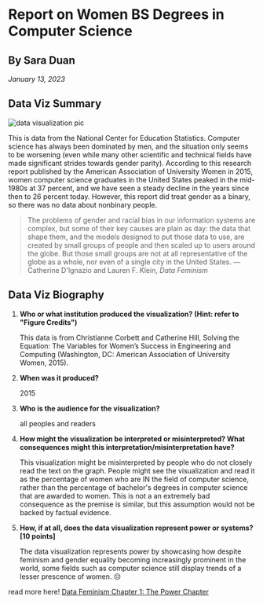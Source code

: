 # Report on Women BS Degrees in Computer Science
## By Sara Duan

*January 13, 2023*

## Data Viz Summary

![data visualization pic](https://resize-v3.pubpub.org/eyJidWNrZXQiOiJhc3NldHMucHVicHViLm9yZyIsImtleSI6Im84c2JwYWNoLzcxNTg0MzYwMjAwOTUyLmpwZyIsImVkaXRzIjp7InJlc2l6ZSI6eyJ3aWR0aCI6MTYwMCwiZml0IjoiaW5zaWRlIiwid2l0aG91dEVubGFyZ2VtZW50Ijp0cnVlfX19)

This is data from the National Center for Education Statistics. Computer science has always been dominated by men, and the situation only seems to be worsening (even while many other scientific and technical fields have made significant strides towards gender parity). According to this research report published by the American Association of University Women in 2015, women computer science graduates in the United States peaked in the mid-1980s at 37 percent, and we have seen a steady decline in the years since then to 26 percent today. However, this report did treat gender as a binary, so there was no data about nonbinary people. 

> The problems of gender and racial bias in our information systems are complex, but some of their key causes are plain as day: the data that shape them, and the models designed to put those data to use, are created by small groups of people and then scaled up to users around the globe. But those small groups are not at all representative of the globe as a whole, nor even of a single city in the United States. 
> —Catherine D'lgnazio and Lauren F. Klein, *Data Feminism*

## Data Viz Biography

1. **Who or what institution produced the visualization? (Hint: refer to "Figure Credits")** 

   This data is from Christianne Corbett and Catherine Hill, Solving the Equation: The Variables for Women’s Success in Engineering and Computing (Washington, DC: American Association of University Women, 2015).

2. **When was it produced?** 
   
   2015

3. **Who is the audience for the visualization?** 
   
   all peoples and readers

4. **How might the visualization be interpreted or misinterpreted? What consequences might this interpretation/misinterpretation have?** 
   
   This visualization might be misinterpreted by people who do not closely read the text on the graph. People might see the visualization and read it as the percentage of women who are IN the field of computer science, rather than the percentage of bachelor's degrees in computer science that are awarded to women. This is not a an extremely bad consequence as the premise is similar, but this assumption would not be backed by factual evidence.

5. **How, if at all, does the data visualization represent power or systems? [10 points]** 
   
   The data visualization represents power by showcasing how despite feminism and gender equality becoming increasingly prominent in the world, some fields such as computer science still display trends of a lesser  prescence of women. :pensive:

read more here! [Data Feminism Chapter 1: The Power Chapter](https://data-feminism.mitpress.mit.edu/pub/vi8obxh7/release/4)
